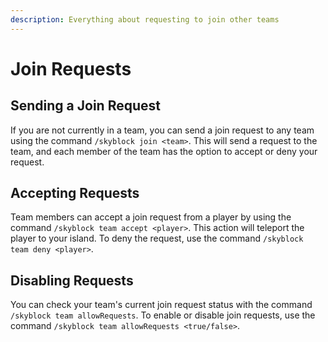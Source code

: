 ```yaml
---
description: Everything about requesting to join other teams
---
```


# Join Requests
## Sending a Join Request
If you are not currently in a team, you can send a join request to any team using the command `/skyblock join <team>`.
This will send a request to the team, and each member of the team has the option to accept or deny your request.

## Accepting Requests
Team members can accept a join request from a player by using the command `/skyblock team accept <player>`. This action
will teleport the player to your island. To deny the request, use the command `/skyblock team deny <player>`.

## Disabling Requests
You can check your team's current join request status with the command `/skyblock team allowRequests`. To enable or
disable join requests, use the command `/skyblock team allowRequests <true/false>`.